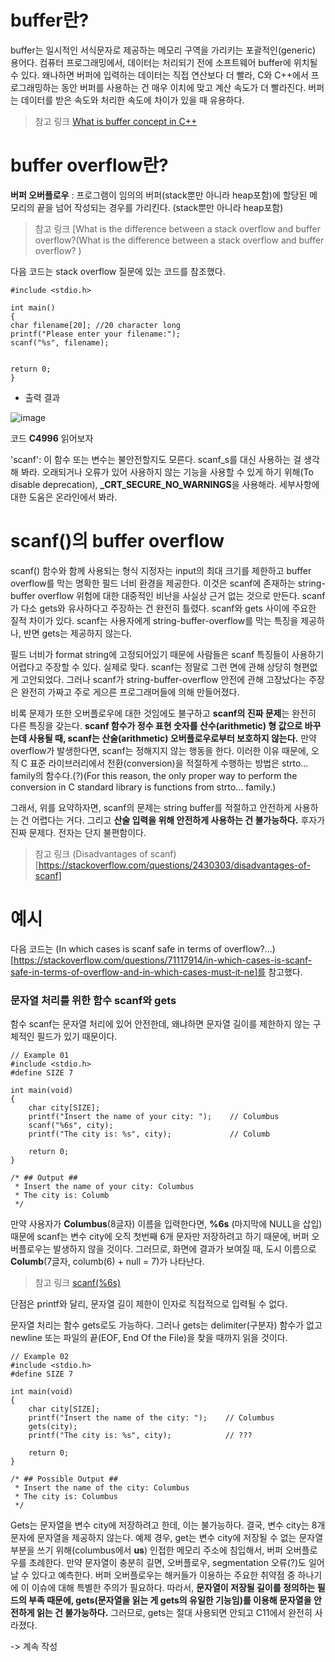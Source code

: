 # buffer란?

buffer는 일시적인 서식문자로 제공하는 메모리 구역을 가리키는 포괄적인(generic) 용어다. 컴퓨터 프로그래밍에서, 데이터는 처리되기 전에 소프트웨어 buffer에 위치될 수 있다. 왜나하면 버퍼에 입력하는 데이터는 직접 연산보다 더 빨라, C와 C++에서 프로그래밍하는 동안 버퍼를 사용하는 건 매우 이치에 맞고 계산 속도가 더 빨라진다. 버퍼는 데이터를 받은 속도와 처리한 속도에 차이가 있을 때 유용하다. 

> 참고 링크 [What is buffer concept in C++](https://stackoverflow.com/questions/54164016/what-is-buffer-concept-in-c)

# buffer overflow란?

**버퍼 오버플로우** : 프로그램이 임의의 버퍼(stack뿐만 아니라 heap포함)에 할당된 메모리의 끝을 넘어 작성되는 경우를 가리킨다. (stack뿐만 아니라 heap포함)

> 참고 링크
  [What is the difference between a stack overflow and buffer overflow?(What is the difference between a stack overflow and buffer overflow?
)

다음 코드는 stack overflow 질문에 있는 코드를 참조했다. 
```
#include <stdio.h>

int main()
{
char filename[20]; //20 character long
printf("Please enter your filename:");
scanf("%s", filename);


return 0;
}
```

- 출력 결과

![image](https://github.com/sseinn/myTIL/assets/143159192/be4380c9-0f59-4165-bcc2-625a7997df71)

코드 **C4996** 읽어보자

'scanf': 이 함수 또는 변수는 불안전할지도 모른다. scanf_s를 대신 사용하는 걸 생각해 봐라. 오래되거나 오류가 있어 사용하지 않는 기능을 사용할 수 있게 하기 위해(To disable deprecation), **_CRT_SECURE_NO_WARNINGS**을 사용해라. 세부사항에 대한 도움은 온라인에서 봐라. 

# scanf()의 buffer overflow

scanf() 함수와 함께 사용되는 형식 지정자는 input의 최대 크기를 제한하고 buffer overflow를 막는 명확한 필드 너비 환경을 제공한다. 이것은 scanf에 존재하는 string-buffer overflow 위험에 대한 대중적인 비난을 사실상 근거 없는 것으로 만든다. scanf가 다소 gets와 유사하다고 주장하는 건 완전히 틀렸다. scanf와 gets 사이에 주요한 질적 차이가 있다. scanf는 사용자에게 string-buffer-overflow를 막는 특징을 제공하나, 반면 gets는 제공하지 않는다. 

필드 너비가 format string에 고정되어있기 때문에 사람들은 scanf 특징들이 사용하기 어렵다고 주장할 수 있다. 실제로 맞다. scanf는 정말로 그런 면에 관해 상당히 형편없게 고안되었다. 그러나 scanf가 string-buffer-overflow 안전에 관해 고장났다는 주장은 완전히 가짜고 주로 게으른 프로그래머들에 의해 만들어졌다. 

비록 문제가 또한 오버플로우에 대한 것임에도 불구하고 **scanf의 진짜 문제**는 완전히 다른 특징을 갖는다. **scanf 함수가 정수 표현 숫자를 산수(arithmetic) 형 값으로 바꾸는데 사용될 때, scanf는 산술(arithmetic) 오버플로우로부터 보호하지 않는다.** 만약 overflow가 발생한다면, scanf는 정해지지 않는 행동을 한다. 이러한 이유 때문에, 오직 C 표준 라이브러리에서 전환(conversion)을 적절하게 수행하는 방법은 strto... family의 함수다.(?)(For this reason, the only proper way to perform the conversion in C standard library is functions from strto... family.)

그래서, 위를 요약하자면, scanf의 문제는 string buffer를 적절하고 안전하게 사용하는 건 어렵다는 거다. 그리고 **산술 입력을 위해 안전하게 사용하는 건 불가능하다.** 후자가 진짜 문제다. 전자는 단지 불편함이다. 

> 참고 링크 (Disadvantages of scanf)[https://stackoverflow.com/questions/2430303/disadvantages-of-scanf]



# 예시

다음 코드는 (In which cases is scanf safe in terms of overflow?...)[https://stackoverflow.com/questions/71117914/in-which-cases-is-scanf-safe-in-terms-of-overflow-and-in-which-cases-must-it-ne]를 참고했다. 


### 문자열 처리를 위한 함수 scanf와 gets

함수 scanf는 문자열 처리에 있어 안전한데, 왜냐하면 문자열 길이를 제한하지 않는 구체적인 필드가 있기 때문이다. 

```
// Example 01   
#include <stdio.h>
#define SIZE 7

int main(void)
{
    char city[SIZE];
    printf("Insert the name of your city: ");    // Columbus
    scanf("%6s", city);
    printf("The city is: %s", city);             // Columb

    return 0;
}

/* ## Output ##
 * Insert the name of your city: Columbus
 * The city is: Columb
 */
```

만약 사용자가 **Columbus**(8글자) 이름을 입력한다면, **%6s** (마지막에 NULL을 삽입)때문에 scanf는 변수 city에 오직 첫번째 6개 문자만 저장하려고 하기 때문에, 버퍼 오버플로우는 발생하지 않을 것이다. 그러므로, 화면에 결과가 보여질 때, 도시 이름으로 **Columb**(7글자, columb(6) + null = 7)가 나타난다. 

> 참고 링크 [scanf(%6s)](https://www.inflearn.com/questions/25484/scanf-6s)

단점은 printf와 달리, 문자열 길이 제한이 인자로 직접적으로 입력될 수 없다. 

문자열 처리는 함수 gets로도 가능하다. 그러나 gets는 delimiter(구분자) 함수가 없고 newline 또는 파일의 끝(EOF, End Of the File)을 찾을 때까지 읽을 것이다. 

```
// Example 02   
#include <stdio.h>
#define SIZE 7

int main(void)
{
    char city[SIZE];
    printf("Insert the name of the city: ");    // Columbus
    gets(city);
    printf("The city is: %s", city);            // ???

    return 0;
}

/* ## Possible Output ##
 * Insert the name of the city: Columbus
 * The city is: Columbus
 */
```

Gets는 문자열을 변수 city에 저장하려고 한데, 이는 불가능하다. 결국, 변수 city는 8개 문자에 문자열을 제공하지 않는다. 예제 경우, get는 변수 city에 저장될 수 없는 문자열 부분을 쓰기 위해(columbus에서 **us**) 인접한 메모리 주소에 침입해서, 버퍼 오버플로우를 초례한다. 만약 문자열이 충분히 길면, 오버플로우, segmentation 오류(?)도 일어날 수 있다고 예측한다. 버퍼 오버플로우는 해커들가 이용하는 주요한 취약점 중 하나기에 이 이슈에 대해 특별한 주의가 필요하다. 따라서, **문자열이 저장될 길이를 정의하는 필드의 부족 때문에, gets(문자열을 읽는 게 gets의 유일한 기능임)를 이용해 문자열을 안전하게 읽는 건 불가능하다.** 그러므로, gets는 절대 사용되면 안되고 C11에서 완전히 사라졌다. 

-> 계속 작성


